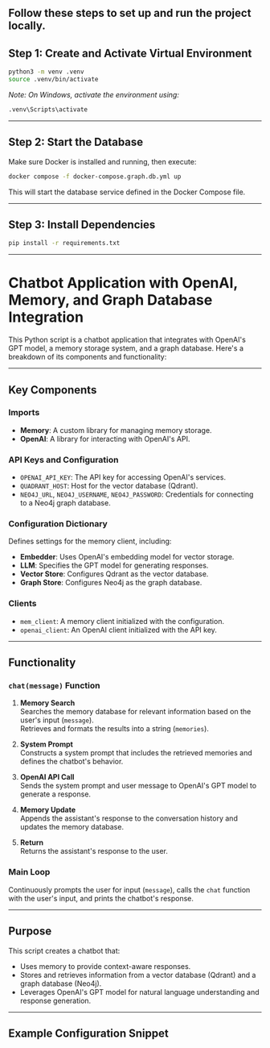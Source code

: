 

## Follow these steps to set up and run the project locally.


## Step 1: Create and Activate Virtual Environment

```bash
python3 -m venv .venv
source .venv/bin/activate
```

*Note: On Windows, activate the environment using:*

```bash
.venv\Scripts\activate
```

---

## Step 2: Start the Database

Make sure Docker is installed and running, then execute:

```bash
docker compose -f docker-compose.graph.db.yml up
```

This will start the database service defined in the Docker Compose file.

---

## Step 3: Install Dependencies

```bash
pip install -r requirements.txt
```

---

 # Chatbot Application with OpenAI, Memory, and Graph Database Integration

This Python script is a chatbot application that integrates with OpenAI's GPT model, a memory storage system, and a graph database. Here's a breakdown of its components and functionality:

---

## Key Components

### Imports
- **Memory**: A custom library for managing memory storage.
- **OpenAI**: A library for interacting with OpenAI's API.

### API Keys and Configuration
- `OPENAI_API_KEY`: The API key for accessing OpenAI's services.
- `QUADRANT_HOST`: Host for the vector database (Qdrant).
- `NEO4J_URL`, `NEO4J_USERNAME`, `NEO4J_PASSWORD`: Credentials for connecting to a Neo4j graph database.

### Configuration Dictionary
Defines settings for the memory client, including:
- **Embedder**: Uses OpenAI's embedding model for vector storage.
- **LLM**: Specifies the GPT model for generating responses.
- **Vector Store**: Configures Qdrant as the vector database.
- **Graph Store**: Configures Neo4j as the graph database.

### Clients
- `mem_client`: A memory client initialized with the configuration.
- `openai_client`: An OpenAI client initialized with the API key.

---

## Functionality

### `chat(message)` Function

1. **Memory Search**  
   Searches the memory database for relevant information based on the user's input (`message`).  
   Retrieves and formats the results into a string (`memories`).

2. **System Prompt**  
   Constructs a system prompt that includes the retrieved memories and defines the chatbot's behavior.

3. **OpenAI API Call**  
   Sends the system prompt and user message to OpenAI's GPT model to generate a response.

4. **Memory Update**  
   Appends the assistant's response to the conversation history and updates the memory database.

5. **Return**  
   Returns the assistant's response to the user.

### Main Loop
Continuously prompts the user for input (`message`), calls the `chat` function with the user's input, and prints the chatbot's response.

---

## Purpose

This script creates a chatbot that:

- Uses memory to provide context-aware responses.
- Stores and retrieves information from a vector database (Qdrant) and a graph database (Neo4j).
- Leverages OpenAI's GPT model for natural language understanding and response generation.

---

## Example Configuration Snippet

